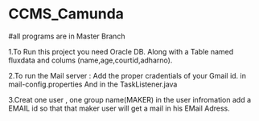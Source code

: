 # CCMS_Camunda
#all programs are in Master Branch

1.To Run this project you need Oracle DB.
Along with a Table named fluxdata and colums (name,age,courtid,adharno).




2.To run the Mail server :
  Add the proper cradentials of your Gmail id. in mail-config.properties
  And in the TaskListener.java
  
 
3.Creat one user , one group name(MAKER) 
  in the user infromation add a EMAIL id so that that maker user will get a mail in his EMail Adress.
